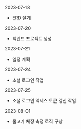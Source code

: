 2023-07-18
- ERD 설계

2023-07-20
- 백엔드 프로젝트 생성

2023-07-21
- 일정 계획

2023-07-24
- 소셜 로그인 작업

2023-07-25
- 소셜 로그인 액세스 토큰 갱신 작업

2023-08-01
- 물고기 체장 측정 로직 구상
